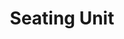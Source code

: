 ---
pid: llb52
title: Seating Unit
location_transcription: City Ave, Kelly Drive
coordinates: "[-75.199506293272, 39.981016991753]"
zipcode: '19128'
gen_neighborhood: Northwest Philadelphia
neighborhood: Roxborough
outside_phl: 
age: '39'
age_range: 30-39
instagram: 
image_file_name: llb_52.jpg
proposal_transcription: 
topic: Technology
topic_summary: '0'
type: Interactive,Bench
keywords_other: 
credit: Yaroub Alobaidi
image_labels: |-
  1. Looks like Philadelphia Carts //Historic//
  2. People's easy to communicate.
  3. Protect from all weather conditions
  4. Come with power supply for charging and wifi internet
  5. Users facing each other.
  6. Enough place to keep stuff.
twitter: 
facebook: 
permalink: "/monuments/llb52/"
layout: item-page
---